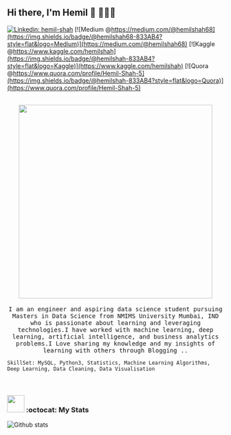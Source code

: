 <h2> Hi there, I'm Hemil 👋 🧑🏻‍💻 </h2>

[![Linkedin: hemil-shah](https://img.shields.io/badge/-hemilshah-blue?style=flat-square&logo=Linkedin&logoColor=white&link=https://www.linkedin.com/in/hemil19/)](https://www.linkedin.com/in/hemil19/)
[![Medium @https://medium.com/@hemilshah68](https://img.shields.io/badge/@hemilshah68-833AB4?style=flat&logo=Medium)](https://medium.com/@hemilshah68)
[![Kaggle @https://www.kaggle.com/hemilshah](https://img.shields.io/badge/@hemilshah-833AB4?style=flat&logo=Kaggle)](https://www.kaggle.com/hemilshah)
[![Quora @https://www.quora.com/profile/Hemil-Shah-5](https://img.shields.io/badge/@hemilshah-833AB4?style=flat&logo=Quora)](https://www.quora.com/profile/Hemil-Shah-5)

<p align="center">
  <br><img src="https://github.com/punitkmryh/punitkmryh/blob/master/Developer.gif" width="450px"><br><br>
  <samp> I am an engineer and aspiring data science student pursuing Masters in Data Science from NMIMS University Mumbai, IND who is passionate about learning and leveraging technologies.I have worked with machine learning, deep learning, artificial intelligence, and business analytics problems.I Love sharing my knowledge and my insights of learning with others through Blogging ..
    
    SkillSet: MySQL, Python3, Statistics, Machine Learning Algorithms, Deep Learning, Data Cleaning, Data Visualisation
  </samp>
  <br>
  
</p>

### <img src="https://media.giphy.com/media/cj87CxfRtrUifF3Ryk/giphy.gif" width="40"> :octocat: My Stats 
![Github stats](https://github-readme-stats.vercel.app/api?username=hemil19&show_icons=true&hide_border=true)
